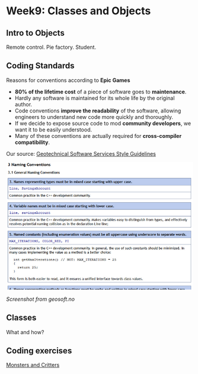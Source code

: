 # Week9: Classes and Objects

## Intro to Objects

Remote control. Pie factory. Student.

## Coding Standards

Reasons for conventions according to **Epic Games**

  * **80% of the lifetime cost** of a piece of software goes to **maintenance**.
  * Hardly any software is maintained for its whole life by the original author.
  * Code conventions **improve the readability** of the software, allowing engineers to understand new code more quickly and thoroughly.
  * If we decide to expose source code to mod **community developers**, we want it to be easily understood.
  * Many of these conventions are actually required for **cross-compiler compatibility**.

Our source: 
[Geotechnical Software Services Style Guidelines](http://geosoft.no/development/cppstyle.html)

![Geosoft screenshot](assets/week9/geosoft1.jpg)

_Screenshot from geosoft.no_

## Classes

What and how?

## Coding exercises

[Monsters and Critters](http://dannymcgillick.github.io/mds/ISE201/week9_code.html)